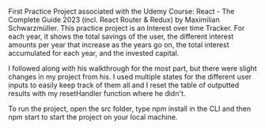 First Practice Project associated with the Udemy Course: React - The Complete Guide 2023 (incl. React Router & Redux) by Maximilian Schwarzmüller. This practice project is an Interest over time Tracker. For each year, it shows the total savings of the user, the different interest amounts per year that increase as the years go on, the total interest accumulated for each year, and the invested capital.

I followed along with his walkthrough for the most part, but there were slight changes in my project from his. I used multiple states for the different user inputs to easily keep track of them all and I reset the table of outputted results with my resetHandler function where he didn't.

To run the project, open the src folder, type npm install in the CLI and then npm start to start the project on your local machine.

